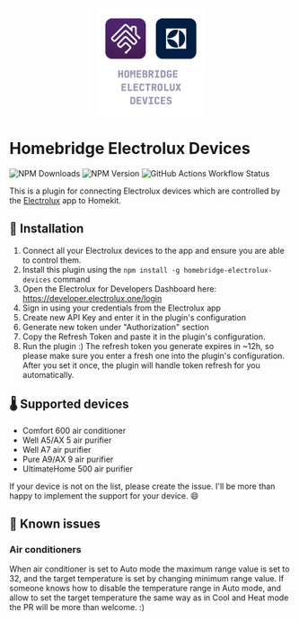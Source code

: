 <p align="center">

<img src="images/logo.png" width="192">

</p>

# Homebridge Electrolux Devices

![NPM Downloads](https://img.shields.io/npm/dm/homebridge-electrolux-devices)
![NPM Version](https://img.shields.io/npm/v/homebridge-electrolux-devices)
![GitHub Actions Workflow Status](https://img.shields.io/github/actions/workflow/status/tomekkleszcz/homebridge-electrolux-devices/tests.yml?label=tests)

This is a plugin for connecting Electrolux devices which are controlled by the [Electrolux](https://apps.apple.com/pl/app/electrolux/id1595816832) app to Homekit.

## 🧰 Installation

1. Connect all your Electrolux devices to the app and ensure you are able to control them.
2. Install this plugin using the `npm install -g homebridge-electrolux-devices` command
3. Open the Electrolux for Developers Dashboard here: https://developer.electrolux.one/login
4. Sign in using your credentials from the Electrolux app
5. Create new API Key and enter it in the plugin's configuration
6. Generate new token under "Authorization" section
7. Copy the Refresh Token and paste it in the plugin's configuration.
8. Run the plugin :) The refresh token you generate expires in ~12h, so please make sure you enter a fresh one into the plugin's configuration. After you set it once, the plugin will handle token refresh for you automatically.

## 🌡️ Supported devices

- Comfort 600 air conditioner
- Well A5/AX 5 air purifier
- Well A7 air purifier
- Pure A9/AX 9 air purifier
- UltimateHome 500 air purifier

If your device is not on the list, please create the issue. I'll be more than happy to implement the support for your device. 😄

## 🐛 Known issues

### Air conditioners

When air conditioner is set to Auto mode the maximum range value is set to 32, and the target temperature is set by changing minimum range value. If someone knows how to disable the temperature range in Auto mode, and allow to set the target temperature the same way as in Cool and Heat mode the PR will be more than welcome. :)
